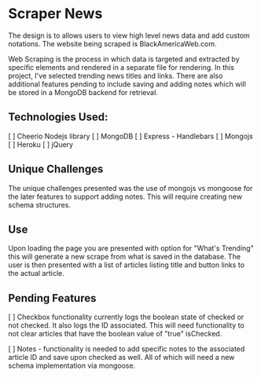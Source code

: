 # Scraper News

The design is to allows users to view high level news data and add custom notations. The website being scraped is BlackAmericaWeb.com.  

Web Scraping is the process in which data is targeted and extracted by specific elements and rendered in a separate file for rendering. In this project, I've selected trending news titles and links.  There are also additional features pending to include saving and adding notes which will be stored in a MongoDB backend for retrieval.  


## Technologies Used:
[ ] Cheerio Nodejs library
[ ] MongoDB
[ ] Express - Handlebars
[ ] Mongojs
[ ] Heroku
[ ] jQuery




## Unique Challenges
The unique challenges presented was the use of mongojs vs mongoose for the later features to support adding notes.  This will require creating new schema structures. 





## Use
Upon loading the page you are presented with option for "What's Trending" this will generate a new scrape from what is saved in the database.  The user is then presented with a list of articles listing title and button links to the actual article.  

## Pending Features
[ ] Checkbox functionality currently logs the boolean state of checked or not checked.  It also logs the ID associated. This will need functionality to not clear articles that have the boolean value of "true" isChecked.

[ ] Notes - functionality is needed to add specific notes to the associated article ID and save upon checked as well.  All of which will need a new schema implementation via mongoose.
